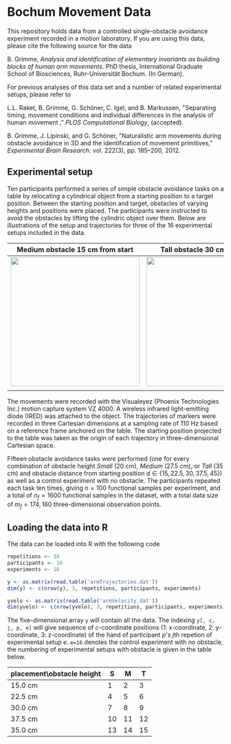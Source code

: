 # Bochum Movement Data
This repository holds data from a controlled single-obstacle avoidance experiment recorded in a motion laboratory. If you are using this data, please cite the following source for the data

B. Grimme, *Analysis and identification of elementary invariants as building blocks of human arm movements*. PhD thesis, International Graduate School of Biosciences, Ruhr-Universität Bochum. (In German).


For previous analyses of this data set and a number of related experimental setups, please refer to

L.L. Raket, B. Grimme, G. Schöner, C. Igel, and B. Markussen, "Separating timing, movement conditions and individual differences in the analysis of human movement
," *PLOS Computational Biology*, (accepted).

B. Grimme, J. Lipinski, and G. Schöner, "Naturalistic arm movements during obstacleavoidance in 3D and the identification of movement primitives," *Experimental BrainResearch*. vol. 222(3), pp. 185–200, 2012.


## Experimental setup 
Ten participants performed a series of simple obstacle avoidance tasks
on a table by relocating a cylindrical object from a starting position
to a target position. Between the starting position and target,
obstacles of varying heights and positions were placed. The
participants were instructed to avoid the obstacles by lifting the cylindric object over them. Below are illustrations of the setup and trajectories for three of the 16 experimental setups included in the data. 

| Medium obstacle 15 cm from start | Tall obstacle 30 cm from start | No obstacle |
|-|-|-|
| <img src="http://i.imgur.com/UpQmWvu.png" width="300"> | <img src="http://i.imgur.com/10E0Pja.png" width="300"> | <img src="http://i.imgur.com/uRTzwLW.png" width="300"> |
|                                                        |


The movements were recorded with the Visualeyez (Phoenix Technologies Inc.) motion capture system VZ 4000. A wireless infrared light-emitting diode (IRED) was attached to the object. The trajectories of markers were recorded in three Cartesian dimensions at a sampling rate of 110 Hz based on a reference frame anchored on the table. The starting position projected to the table was taken as the origin of each trajectory in three-dimensional Cartesian space. 


Fifteen obstacle avoidance tasks were performed (one for every combination of obstacle height *Small* (20 cm), *Medium* (27.5 cm), or *Tall* (35 cm) and obstacle distance from starting position  $d\in \{15, 22.5, 30, 37.5, 45\}$) as well as a control experiment with no obstacle. The participants repeated each task ten times, giving $n=100$ functional samples per experiment, and a total of $n_f =1600$ functional samples in the dataset, with a total data size of $m_{f}=174,160$ three-dimensional observation points.

## Loading the data into R

The data can be loaded into R with the following code

``` r
repetitions <- 10
participants <- 10
experiments <- 16

y <- as.matrix(read.table('armTrajectories.dat'))
dim(y) <- c(nrow(y), 3, repetitions, participants, experiments)

yvelo <- as.matrix(read.table('armVelocity.dat'))
dim(yvelo) <- c(nrow(yvelo), 3, repetitions, participants, experiments)
```

The five-dimensional array `y` will contain all the data. The indexing `y[, c, j, p, e]` will give sequence of *c*-coordinate positions (1: x-coordinate, 2: y-coordinate, 3: z-coordinate) of the hand of participant *p*'s *j*th repetion of experimental setup *e*. `e=16` denotes the control experiment with no obstacle, the numbering of experimental setups with obstacle is given in the table below. 

| placement\obstacle height | S | M | T |
|-|-|-|-|
| 15.0 cm | 1 | 2 | 3 |
| 22.5 cm | 4 | 5 | 6 |
| 30.0 cm | 7 | 8 | 9 |
| 37.5 cm | 10 | 11 | 12 |
| 35.0 cm | 13 | 14 | 15 |



